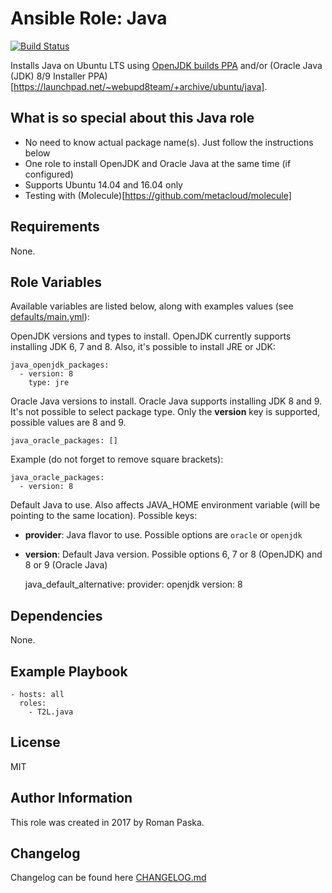 # Ansible Role: Java

[![Build Status](https://travis-ci.org/T2L/ansible-role-java.svg?branch=1.x.x)](https://travis-ci.org/T2L/ansible-role-java)

Installs Java on Ubuntu LTS using [OpenJDK builds PPA](https://launchpad.net/~openjdk-r/+archive/ubuntu/ppa) and/or (Oracle Java (JDK) 8/9 Installer PPA)[https://launchpad.net/~webupd8team/+archive/ubuntu/java].

## What is so special about this Java role

- No need to know actual package name(s). Just follow the instructions below
- One role to install OpenJDK and Oracle Java at the same time (if configured)
- Supports Ubuntu 14.04 and 16.04 only
- Testing with (Molecule)[https://github.com/metacloud/molecule]

## Requirements

None.

## Role Variables

Available variables are listed below, along with examples values (see [defaults/main.yml](defaults/main.yml)):

OpenJDK versions and types to install. OpenJDK currently supports installing JDK 6, 7 and 8. Also, it's possible to install JRE or JDK:

    java_openjdk_packages:
      - version: 8
        type: jre

Oracle Java versions to install. Oracle Java supports installing JDK 8 and 9. It's not possible to select package type. Only the **version** key is supported, possible values are 8 and 9.

    java_oracle_packages: []


Example (do not forget to remove square brackets):

    java_oracle_packages:
      - version: 8

Default Java to use. Also affects JAVA_HOME environment variable (will be pointing to the same location). Possible keys:

- **provider**: Java flavor to use. Possible options are `oracle` or `openjdk`
- **version**: Default Java version. Possible options 6, 7 or 8 (OpenJDK) and 8 or 9 (Oracle Java)

    java_default_alternative:
      provider: openjdk
      version: 8

## Dependencies

None.

## Example Playbook

    - hosts: all
      roles:
        - T2L.java

## License

MIT

## Author Information

This role was created in 2017 by Roman Paska.

## Changelog

Changelog can be found here [CHANGELOG.md](CHANGELOG.md)
